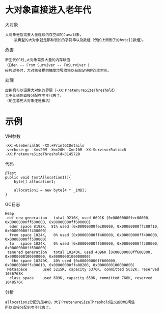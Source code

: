 
   
# 大对象直接进入老年代
	

大对象

	大对象是指需要大量连续内存空间的Java对象，
    	最典型的大对象就是那种很长的字符串以及数组（例如上面例子的byte[]数组）。

危害
	
	新生代GC时,大对象需要大量的内存赋值
	（Eden -- From Surviver -- ToSurviver ）
	碎片过多时，大对象会提前触发垃圾收集以获取足够的连续空间。

处理
  
	虚拟机可以设置大对象的界限（-XX:PretenureSizeThreshold）
	大于此值则直接分配在老年代去了。
	（朝生暮死大对象还是很坑）

# 示例   
    
VM参数

    -XX:+UseSerialGC -XX:+PrintGCDetails 
    -verbose:gc -Xms20M -Xmx20M -Xmn10M -XX:SurvivorRatio=8
    -XX:PretenureSizeThreshold=3145728
        
代码

    @Test
    public void testAllocation1(){
        byte[] allocation1;
        
        allocation1 = new byte[4 * _1MB];
    }
  
GC日志

    Heap
     def new generation   total 9216K, used 6691K [0x00000000fec00000, 0x00000000ff600000, 0x00000000ff600000)
      eden space 8192K,  81% used [0x00000000fec00000, 0x00000000ff288f10, 0x00000000ff400000)
      from space 1024K,   0% used [0x00000000ff400000, 0x00000000ff400000, 0x00000000ff500000)
      to   space 1024K,   0% used [0x00000000ff500000, 0x00000000ff500000, 0x00000000ff600000)
     tenured generation   total 10240K, used 4096K [0x00000000ff600000, 0x0000000100000000, 0x0000000100000000)
       the space 10240K,  40% used [0x00000000ff600000, 0x00000000ffa00010, 0x00000000ffa00200, 0x0000000100000000)
     Metaspace       used 5215K, capacity 5376K, committed 5632K, reserved 1056768K
      class space    used 609K, capacity 659K, committed 768K, reserved 1048576K


分析

    allocation1分配的是4MB，大于PretenureSizeThreshold定义的3MB阀值
    所以直接分配到老年代去了。
 
 
 
